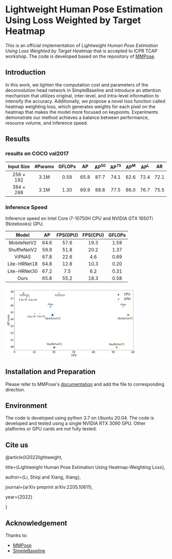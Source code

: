 # Lightweight Human Pose Estimation Using Loss Weighted by Target Heatmap

This is an official implementation of *Lightweight Human Pose Estimation Using Loss Weighted by Target Heatmap* that is accepted to ICPR TCAP workshop. The code is developed based on the repository of [MMPose](https://github.com/open-mmlab/mmpose).

## Introduction

In this work, we lighten the computation cost and parameters of the deconvolution head network in SimpleBaseline and introduce an attention mechanism that utilizes original, inter-level, and intra-level information to intensify the accuracy. Additionally, we propose a novel loss function called heatmap weighting loss, which generates weights for each pixel on the heatmap that makes the model more focused on keypoints. Experiments demonstrate our method achieves a balance between performance, resource volume, and inference speed. 

## Results

### results on COCO val2017

| Input Size | #Params | GFLOPs |  AP  | AP<sup>50</sup> |  AP<sup>75</sup>  |  AP<sup>M</sup>  |  AP<sup>L</sup>  |  AR  |
| :--------: | :-----: | :----: | :--: | :--: | :--: | :--: | :--: | :--: |
| 256 × 192  |  3.1M   |  0.58  | 65.8 | 87.7 | 74.1 | 62.6 | 72.4 | 72.1 |
| 384 × 288  |  3.1M   |  1.30  | 69.9 | 88.8 | 77.5 | 66.0 | 76.7 | 75.5 |

### Inference Speed

Inference speed on Intel Core i7-10750H CPU and NVIDIA GTX 1650Ti (Notebooks) GPU.

|    Model     |  AP  | FPS(GPU) | FPS(CPU) | GFLOPs |
| :----------: | :--: | :------: | :------: | :----: |
| MobileNetV2  | 64.6 |   57.6   |   19.3   |  1.59  |
| ShuffleNetV2 | 59.9 |   51.8   |   20.2   |  1.37  |
|    ViPNAS    | 67.8 |   22.6   |   4.6    |  0.69  |
| Lite-HRNet18 | 64.8 |   12.8   |   10.3   |  0.20  |
| Lite-HRNet30 | 67.2 |   7.5    |   6.2    |  0.31  |
|     Ours     | 65.8 |   55.2   |   18.3   |  0.58  |

<img src="/imgs/speed.png" alt="speed" style="zoom:40%;" />

## Installation and Preparation

Please refer to MMPose's [documentation](https://mmpose.readthedocs.io/en/latest/) and add the file to corresponding direction.

## Environment

The code is developed using python 3.7 on Ubuntu 20.04. The code is developed and tested using a single NVIDIA RTX 3090 GPU. Other platforms or GPU cards are not fully tested.

## Cite us
@article{li2022lightweight,

  title={Lightweight Human Pose Estimation Using Heatmap-Weighting Loss},

  author={Li, Shiqi and Xiang, Xiang},
  
  journal={arXiv preprint arXiv:2205.10611},
  
  year={2022}

}

## Acknowledgement

Thanks to:

- [MMPose](https://github.com/open-mmlab/mmpose)
- [SimpleBaseline](https://github.com/microsoft/human-pose-estimation.pytorch)

